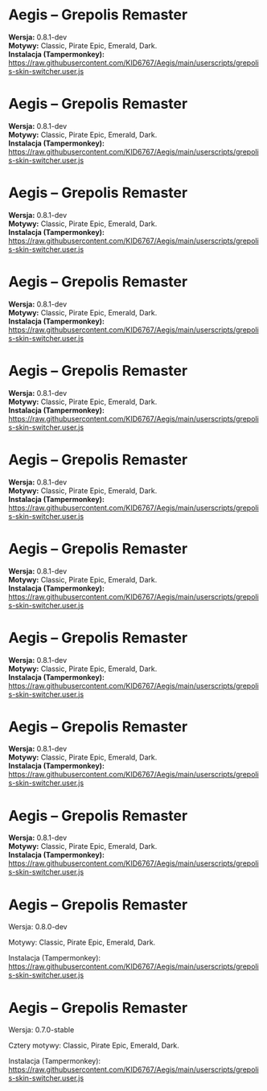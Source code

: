﻿# Aegis – Grepolis Remaster

**Wersja:** 0.8.1-dev  
**Motywy:** Classic, Pirate Epic, Emerald, Dark.  
**Instalacja (Tampermonkey):**  
https://raw.githubusercontent.com/KID6767/Aegis/main/userscripts/grepolis-skin-switcher.user.js
# Aegis – Grepolis Remaster

**Wersja:** 0.8.1-dev  
**Motywy:** Classic, Pirate Epic, Emerald, Dark.  
**Instalacja (Tampermonkey):**  
https://raw.githubusercontent.com/KID6767/Aegis/main/userscripts/grepolis-skin-switcher.user.js
# Aegis – Grepolis Remaster

**Wersja:** 0.8.1-dev  
**Motywy:** Classic, Pirate Epic, Emerald, Dark.  
**Instalacja (Tampermonkey):**  
https://raw.githubusercontent.com/KID6767/Aegis/main/userscripts/grepolis-skin-switcher.user.js
# Aegis – Grepolis Remaster

**Wersja:** 0.8.1-dev  
**Motywy:** Classic, Pirate Epic, Emerald, Dark.  
**Instalacja (Tampermonkey):**  
https://raw.githubusercontent.com/KID6767/Aegis/main/userscripts/grepolis-skin-switcher.user.js
# Aegis – Grepolis Remaster

**Wersja:** 0.8.1-dev  
**Motywy:** Classic, Pirate Epic, Emerald, Dark.  
**Instalacja (Tampermonkey):**  
https://raw.githubusercontent.com/KID6767/Aegis/main/userscripts/grepolis-skin-switcher.user.js
# Aegis – Grepolis Remaster

**Wersja:** 0.8.1-dev  
**Motywy:** Classic, Pirate Epic, Emerald, Dark.  
**Instalacja (Tampermonkey):**  
https://raw.githubusercontent.com/KID6767/Aegis/main/userscripts/grepolis-skin-switcher.user.js
# Aegis – Grepolis Remaster

**Wersja:** 0.8.1-dev  
**Motywy:** Classic, Pirate Epic, Emerald, Dark.  
**Instalacja (Tampermonkey):**  
https://raw.githubusercontent.com/KID6767/Aegis/main/userscripts/grepolis-skin-switcher.user.js
# Aegis – Grepolis Remaster

**Wersja:** 0.8.1-dev  
**Motywy:** Classic, Pirate Epic, Emerald, Dark.  
**Instalacja (Tampermonkey):**  
https://raw.githubusercontent.com/KID6767/Aegis/main/userscripts/grepolis-skin-switcher.user.js
# Aegis – Grepolis Remaster

**Wersja:** 0.8.1-dev  
**Motywy:** Classic, Pirate Epic, Emerald, Dark.  
**Instalacja (Tampermonkey):**  
https://raw.githubusercontent.com/KID6767/Aegis/main/userscripts/grepolis-skin-switcher.user.js
# Aegis – Grepolis Remaster

**Wersja:** 0.8.1-dev  
**Motywy:** Classic, Pirate Epic, Emerald, Dark.  
**Instalacja (Tampermonkey):**  
https://raw.githubusercontent.com/KID6767/Aegis/main/userscripts/grepolis-skin-switcher.user.js
# Aegis – Grepolis Remaster

Wersja: 0.8.0-dev

Motywy: Classic, Pirate Epic, Emerald, Dark.

Instalacja (Tampermonkey):
https://raw.githubusercontent.com/KID6767/Aegis/main/userscripts/grepolis-skin-switcher.user.js

# Aegis – Grepolis Remaster

Wersja: 0.7.0-stable

Cztery motywy: Classic, Pirate Epic, Emerald, Dark.

Instalacja (Tampermonkey):
https://raw.githubusercontent.com/KID6767/Aegis/main/userscripts/grepolis-skin-switcher.user.js













